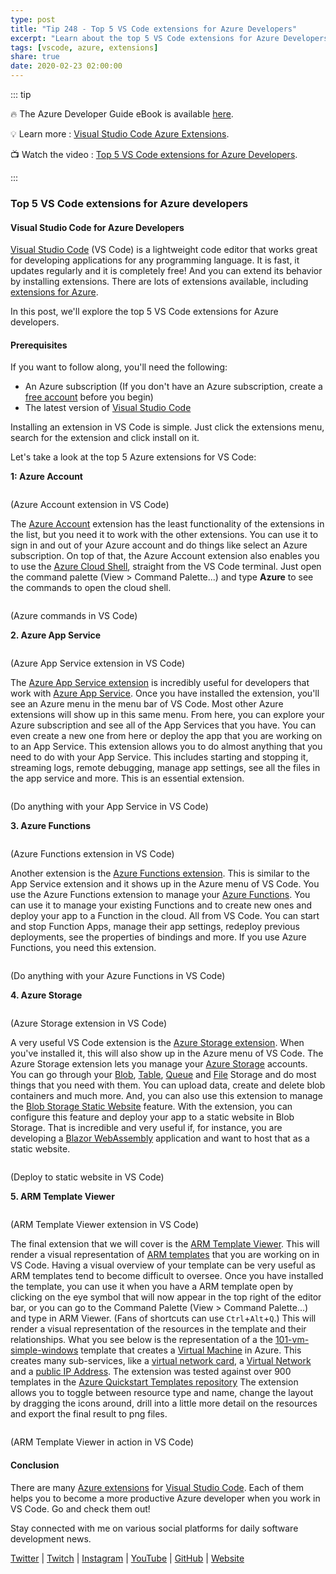 ```yaml
---
type: post
title: "Tip 248 - Top 5 VS Code extensions for Azure Developers"
excerpt: "Learn about the top 5 VS Code extensions for Azure Developers"
tags: [vscode, azure, extensions]
share: true
date: 2020-02-23 02:00:00
---
```


::: tip

:fire: The Azure Developer Guide eBook is available [here](http://aka.ms/azuredevebook).

:bulb: Learn more : [Visual Studio Code Azure Extensions](https://code.visualstudio.com/docs/azure/extensions).

:tv: Watch the video : [Top 5 VS Code extensions for Azure Developers](https://www.youtube.com/watch?v=wgzClFH3g8E&list=PLLasX02E8BPCNCK8Thcxu-Y-XcBUbhFWC&index=4&t=0s?WT.mc_id=youtube-azuredevtips-azureappsdev).

:::

### Top 5 VS Code extensions for Azure developers

#### Visual Studio Code for Azure Developers

[Visual Studio Code](https://code.visualstudio.com/) (VS Code) is a lightweight code editor that works great for developing applications for any programming language. It is fast, it updates regularly and it is completely free! And you can extend its behavior by installing extensions. There are lots of extensions available, including [extensions for Azure](https://code.visualstudio.com/docs/azure/extensions).

In this post, we'll explore the top 5 VS Code extensions for Azure developers.

#### Prerequisites

If you want to follow along, you'll need the following:
* An Azure subscription (If you don't have an Azure subscription, create a [free account](https://azure.microsoft.com/free/?WT.mc_id=azure-azuredevtips-azureappsdev) before you begin)
* The latest version of [Visual Studio Code](https://code.visualstudio.com/)

Installing an extension in VS Code is simple. Just click the extensions menu, search for the extension and click install on it.

Let's take a look at the top 5 Azure extensions for VS Code:

**1: Azure Account**

<img :src="$withBase('/files/44azureacount.png')">

(Azure Account extension in VS Code)

The [Azure Account](https://github.com/microsoft/vscode-azure-account?WT.mc_id=code-azuredevtips-azureappsdev) extension has the least functionality of the extensions in the list, but you need it to work with the other extensions. You can use it to sign in and out of your Azure account and do things like select an Azure subscription. On top of that, the Azure Account extension also enables you to use the [Azure Cloud Shell](https://azure.microsoft.com/features/cloud-shell/?WT.mc_id=azure-azuredevtips-azureappsdev), straight from the VS Code terminal. Just open the command palette (View > Command Palette...) and type **Azure** to see the commands to open the cloud shell.

<img :src="$withBase('/files/44azurecommands.png')">

(Azure commands in VS Code)

**2. Azure App Service**

<img :src="$withBase('/files/44appserviceextension.png')">

(Azure App Service extension in VS Code)

The [Azure App Service extension](https://github.com/microsoft/vscode-azureappservice?WT.mc_id=code-azuredevtips-azureappsdev) is incredibly useful for developers that work with [Azure App Service](https://azure.microsoft.com/services/app-service/?WT.mc_id=azure-azuredevtips-azureappsdev). Once you have installed the extension, you'll see an Azure menu in the menu bar of VS Code. Most other Azure extensions will show up in this same menu. From here, you can explore your Azure subscription and see all of the App Services that you have. You can even create a new one from here or deploy the app that you are working on to an App Service. This extension allows you to do almost anything that you need to do with your App Service. This includes starting and stopping it, streaming logs, remote debugging, manage app settings, see all the files in the app service and more. This is an essential extension.

<img :src="$withBase('/files/44appserviceinaction.png')">

(Do anything with your App Service in VS Code)

**3. Azure Functions**

<img :src="$withBase('/files/44azurefunctions.png')">

(Azure Functions extension in VS Code)

Another extension is the [Azure Functions extension](https://github.com/microsoft/vscode-azurefunctions?WT.mc_id=code-azuredevtips-azureappsdev). This is similar to the App Service extension and it shows up in the Azure menu of VS Code. You use the Azure Functions extension to manage your [Azure Functions](https://azure.microsoft.com/services/functions/?WT.mc_id=azure-azuredevtips-azureappsdev). You can use it to manage your existing Functions and to create new ones and deploy your app to a Function in the cloud. All from VS Code. You can start and stop Function Apps, manage their app settings, redeploy previous deployments, see the properties of bindings and more. If you use Azure Functions, you need this extension.

<img :src="$withBase('/files/44functionsinaction.png')">

(Do anything with your Azure Functions in VS Code)

**4. Azure Storage**

<img :src="$withBase('/files/44azurestorage.png')">

(Azure Storage extension in VS Code)

A very useful VS Code extension is the [Azure Storage extension](https://marketplace.visualstudio.com/items?itemName=ms-azuretools.vscode-azurestorage). When you've installed it, this will also show up in the Azure menu of VS Code. The Azure Storage extension lets you manage your [Azure Storage](https://azure.microsoft.com/services/storage/?WT.mc_id=azure-azuredevtips-azureappsdev) accounts. You can go through your [Blob](https://azure.microsoft.com/services/storage/blobs/?WT.mc_id=azure-azuredevtips-azureappsdev), [Table](https://azure.microsoft.com/services/storage/tables/?WT.mc_id=azure-azuredevtips-azureappsdev), [Queue](https://azure.microsoft.com/services/storage/queues/?WT.mc_id=azure-azuredevtips-azureappsdev) and [File](https://azure.microsoft.com/services/storage/files/?WT.mc_id=azure-azuredevtips-azureappsdev) Storage and do most things that you need with them. You can upload data, create and delete blob containers and much more. And, you can also use this extension to manage the [Blob Storage Static Website](https://docs.microsoft.com/azure/storage/blobs/storage-blob-static-website?WT.mc_id=docs-azuredevtips-azureappsdev) feature. With the extension, you can configure this feature and deploy your app to a static website in Blob Storage. That is incredible and very useful if, for instance, you are developing a [Blazor WebAssembly](https://dotnet.microsoft.com/apps/aspnet/web-apps/blazor?WT.mc_id=microsoft-azuredevtips-azureappsdev) application and want to host that as a static website.

<img :src="$withBase('/files/44storageinaction.png')">

(Deploy to static website in VS Code)

**5. ARM Template Viewer**

<img :src="$withBase('/files/44armtemplateviewer.png')">

(ARM Template Viewer extension in VS Code)

The final extension that we will cover is the [ARM Template Viewer](https://marketplace.visualstudio.com/items?itemName=bencoleman.armview). This will render a visual representation of [ARM templates](https://docs.microsoft.com/azure/azure-resource-manager/resource-group-authoring-templates?WT.mc_id=docs-azuredevtips-azureappsdev) that you are working on in VS Code. Having a visual overview of your template can be very useful as ARM templates tend to become difficult to oversee. Once you have installed the template, you can use it when you have a ARM template open by clicking on the eye symbol that will now appear in the top right of the editor bar, or you can go to the Command Palette (View > Command Palette...) and type in ARM Viewer. (Fans of shortcuts can use `Ctrl`+`Alt`+`Q`.) This will render a visual representation of the resources in the template and their relationships.  What you see below is the representation of a the [101-vm-simple-windows](https://github.com/Azure/azure-quickstart-templates/tree/c25f946e2d45c3671d31b147129c7652f52a6d3e/101-vm-simple-windows) template that creates a [Virtual Machine](https://azure.microsoft.com/services/virtual-machines/?WT.mc_id=azure-azuredevtips-azureappsdev) in Azure. This creates many sub-services, like a [virtual network card](https://docs.microsoft.com/azure/virtual-network/virtual-network-network-interface-vm?WT.mc_id=docs-azuredevtips-azureappsdev), a [Virtual Network](https://docs.microsoft.com/azure/virtual-network/virtual-networks-overview?WT.mc_id=docs-azuredevtips-azureappsdev) and a [public IP Address](https://docs.microsoft.com/azure/virtual-network/virtual-network-public-ip-address?WT.mc_id=docs-azuredevtips-azureappsdev). The extension was tested against over 900 templates in the [Azure Quickstart Templates repository](https://aka.ms/armtemplates) The extension allows you to toggle between resource type and name, change the layout by dragging the icons around, drill into a little more detail on the resources and export the final result to png files.

<img :src="$withBase('/files/44armtemplateviewerinaction.png')">

(ARM Template Viewer in action in VS Code)

#### Conclusion

There are many [Azure extensions](https://code.visualstudio.com/docs/azure/extensions) for [Visual Studio Code](https://code.visualstudio.com/). Each of them helps you to become a more productive Azure developer when you work in VS Code. Go and check them out!

Stay connected with me on various social platforms for daily software development news.

[Twitter](https://twitter.com/intent/follow?screen_name=mbcrump) | [Twitch](https://twitch.tv/mbcrump) | [Instagram](https://instagram.com/mbcrump) | [YouTube](https://youtube.com/mbcrump) | [GitHub](https://github.com/mbcrump) | [Website](https://www.michaelcrump.net)
